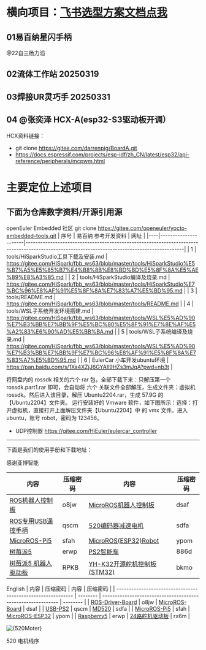 # 横向项目：[飞书选型方案文档点我](https://wwd6b1oeu5f.feishu.cn/drive/folder/J5VWftjN1lTzdQd9xEUcnOxGn4u)
## 01易百纳星闪手柄
@22自三杨力滔
## 02流体工作站 20250319
## 03焊接UR灵巧手 20250331
## 04 @张奕泽 HCX-A(esp32-S3驱动板开调）
HCX资料链接：
- git clone https://gitee.com/darrenpig/BoardA.git
- https://docs.espressif.com/projects/esp-idf/zh_CN/latest/esp32/api-reference/peripherals/mcpwm.html


# 主要定位上述项目
## 下面为仓库数字资料/开源引用源
 openEuler Embedded 社区
git clone https://gitee.com/openeuler/yocto-embedded-tools.git
| 序号 |   易百纳 参考开发资料                 |       网址                                                                                                                                       |
|----|----------------------|----------------------------------------------------------------------------------------------------------------------------------------------|
| 1  | tools/HiSparkStudio工具下载及安装.md | https://gitee.com/HiSpark/fbb_ws63/blob/master/tools/HiSparkStudio%E5%B7%A5%E5%85%B7%E4%B8%8B%E8%BD%BD%E5%8F%8A%E5%AE%89%E8%A3%85.md         |
| 2  | tools/HiSparkStudio编译及烧录.md    | https://gitee.com/HiSpark/fbb_ws63/blob/master/tools/HiSparkStudio%E7%BC%96%E8%AF%91%E5%8F%8A%E7%83%A7%E5%BD%95.md                           |
| 3  | tools/README.md                     | https://gitee.com/HiSpark/fbb_ws63/blob/master/tools/README.md                                                                               |
| 4  | tools/WSL子系统开发环境搭建.md       | https://gitee.com/HiSpark/fbb_ws63/blob/master/tools/WSL%E5%AD%90%E7%B3%BB%E7%BB%9F%E5%BC%80%E5%8F%91%E7%8E%AF%E5%A2%83%E6%90%AD%E5%BB%BA.md |
| 5  | tools/WSL子系统编译及烧录.md          | https://gitee.com/HiSpark/fbb_ws63/blob/master/tools/WSL%E5%AD%90%E7%B3%BB%E7%BB%9F%E7%BC%96%E8%AF%91%E5%8F%8A%E7%83%A7%E5%BD%95.md          |
| 6  | EulerCar 小车开发ubuntu环境    | https://pan.baidu.com/s/1Xa4XZjJ6GYAIl9HZs3mJqA?pwd=nb3t      |

将网盘内的 rossdk 相关的六个 rar 包，全部下载下来：只解压第一个 rossdk.part1.rar 即可，会自动将 六个 关联文件全部解压，生成文件夹：虚拟机 rossdk。然后进入该目录，解压 Ubuntu2204.rar，生成 57.9G 的 【Ubuntu2204】文件夹。
运行安装好的 Vmware 软件，如下图所示：选择：打开虚拟机，直接打开上面解压文件夹【Ubuntu2204】中 的 vmx 文件。进入 ubuntu，账号 robot，密码为 123456。

- UDP控制器 https://gitee.com/HiEuler/eulercar_controller

---

下面是我们的使用手册和下载地址：



感谢亚博智能

| 内容                                                         | 压缩密码 | 内容                                                         | 压缩密码 |
| ------------------------------------------------------------ | -------- | ------------------------------------------------------------ | -------- |
| [ROS机器人控制板](https://www.yahboom.com/study/ROS-Driver-Board) | o8jw     | [MicroROS机器人控制板](https://www.yahboom.com/study/MicroROS-Board) | dsaf     |
| [ROS专用USB遥控手柄](https://www.yahboom.com/study/USB-PS2)  | qscm     | [520编码器减速电机](https://www.yahboom.com/study/MD520)     | sdfa     |
| [MicroROS-Pi5](https://www.yahboom.com/study/MicroROS-Pi5)   | sfah     | [MicroROS(ESP32)Robot](https://www.yahboom.com/study/MicroROS-ESP32) | ypom     |
| [树莓派5](https://www.yahboom.com/study/raspberry5)          | erwp     |  [PS2智能车](http://www.yahboom.com/study_module/PS2)           |  886d    |
|[树莓派5 机器人驱动板](https://www.yahboom.com/study/Pi5-Board)  |RPKB| [YH-K32开源舵机控制板(STM32)](https://pan.baidu.com/s/1OXsgUKPavlQ6nry6YG9EJQ?pwd=bkmo)| bkmo |
English
| 内容                                                         | 压缩密码 | 内容                                                         | 压缩密码 |
| ------------------------------------------------------------ | -------- | ------------------------------------------------------------ | -------- |
| [ROS-Driver-Board](https://www.yahboom.com/study/ROS-Driver-Board) | o8jw     | [MicroROS-Board](https://www.yahboom.com/study/MicroROS-Board) | dsaf     |
| [USB-PS2](https://www.yahboom.com/study/USB-PS2)             | qscm     | [MD520](https://www.yahboom.com/study/MD520)                 | sdfa     |
| [MicroROS-Pi5](https://www.yahboom.com/study/MicroROS-Pi5)   | sfah     | [MicroROS-ESP32](https://www.yahboom.com/study/MicroROS-ESP32) | ypom     |
| [Raspberry5](https://www.yahboom.com/study/raspberry5)       | erwp     |   [24路舵机驱动板](https://www.yahboom.com/study_module/24-channel-servo-driver)   | rx6m       |

![{520Moter}](https://github.com/user-attachments/assets/9d7c1fd3-a791-47ab-9588-c7a71ca05bb5)

520 电机线序
